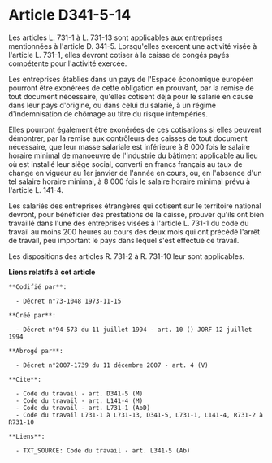 # Article D341-5-14

Les articles L. 731-1 à L. 731-13 sont applicables aux entreprises mentionnées à l'article D. 341-5. Lorsqu'elles exercent
une activité visée à l'article L. 731-1, elles devront cotiser à la caisse de congés payés compétente pour l'activité
exercée.

Les entreprises établies dans un pays de l'Espace économique européen pourront être exonérées de cette obligation en
prouvant, par la remise de tout document nécessaire, qu'elles cotisent déjà pour le salarié en cause dans leur pays
d'origine, ou dans celui du salarié, à un régime d'indemnisation de chômage au titre du risque intempéries.

Elles pourront également être exonérées de ces cotisations si elles peuvent démontrer, par la remise aux contrôleurs des
caisses de tout document nécessaire, que leur masse salariale est inférieure à 8 000 fois le salaire horaire minimal de
manoeuvre de l'industrie du bâtiment applicable au lieu où est installé leur siège social, converti en francs français au
taux de change en vigueur au 1er janvier de l'année en cours, ou, en l'absence d'un tel salaire horaire minimal, à 8 000 fois
le salaire horaire minimal prévu à l'article L. 141-4.

Les salariés des entreprises étrangères qui cotisent sur le territoire national devront, pour bénéficier des prestations de
la caisse, prouver qu'ils ont bien travaillé dans l'une des entreprises visées à l'article L. 731-1 du code du travail au
moins 200 heures au cours des deux mois qui ont précédé l'arrêt de travail, peu important le pays dans lequel s'est effectué
ce travail.

Les dispositions des articles R. 731-2 à R. 731-10 leur sont applicables.

**Liens relatifs à cet article**

	**Codifié par**:

	  - Décret n°73-1048 1973-11-15

	**Créé par**:

	  - Décret n°94-573 du 11 juillet 1994 - art. 10 () JORF 12 juillet 1994

	**Abrogé par**:

	  - Décret n°2007-1739 du 11 décembre 2007 - art. 4 (V)

	**Cite**:

	  - Code du travail - art. D341-5 (M)
	  - Code du travail - art. L141-4 (M)
	  - Code du travail - art. L731-1 (AbD)
	  - Code du travail L731-1 à L731-13, D341-5, L731-1, L141-4, R731-2 à R731-10

	**Liens**:

	  - TXT_SOURCE: Code du travail - art. L341-5 (Ab)
